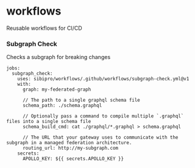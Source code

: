 # workflows

Reusable workflows for CI/CD

### Subgraph Check

Checks a subgraph for breaking changes

```
jobs:
  subgraph_check:
    uses: sibipro/workflows/.github/workflows/subgraph-check.yml@v1
    with:
      graph: my-federated-graph

      // The path to a single graphql schema file
      schema_path: ./schema.graphql

      // Optionally pass a command to compile multiple `.graphql` files into a single schema file
      schema_build_cmd: cat ./graphql/*.graphql > schema.graphql

      // The URL that your gateway uses to communicate with the subgraph in a managed federation architecture.
      routing_url: http://my-subgraph.com
    secrets:
      APOLLO_KEY: ${{ secrets.APOLLO_KEY }}
```
